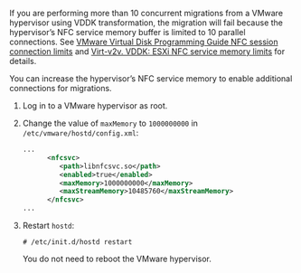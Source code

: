 If you are performing more than 10 concurrent migrations from a VMware
hypervisor using VDDK transformation, the migration will fail because
the hypervisor’s NFC service memory buffer is limited to 10 parallel
connections. See [VMware Virtual Disk Programming Guide NFC session
connection
limits](https://code.vmware.com/docs/1674/virtual-disk-programming-guide/doc/vddkDataStruct.5.5.html#1025227)
and [Virt-v2v. VDDK: ESXi NFC service memory
limits](http://libguestfs.org/virt-v2v.1.html#vddk:-esxi-nfc-service-memory-limits)
for details.

You can increase the hypervisor’s NFC service memory to enable
additional connections for migrations.

1.  Log in to a VMware hypervisor as root.

2.  Change the value of `maxMemory` to `1000000000` in
    `/etc/vmware/hostd/config.xml`:
    
    ``` xml
    ...
          <nfcsvc>
             <path>libnfcsvc.so</path>
             <enabled>true</enabled>
             <maxMemory>1000000000</maxMemory>
             <maxStreamMemory>10485760</maxStreamMemory>
          </nfcsvc>
    ...
    ```

3.  Restart `hostd`:
    
        # /etc/init.d/hostd restart
    
    You do not need to reboot the VMware hypervisor.
